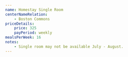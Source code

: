 ```yaml
---
name: Homestay Single Room
centerNameRelation:
    - Boston Commons
priceDetails:
    price: 325
    payPeriod: weekly
mealsPerWeek: 16
notes:
    - Single room may not be available July - August.
---
```

